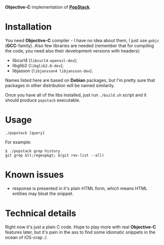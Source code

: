 **Objective-C** implementation of [**PopStack**](https://github.com/rafalwrzeszcz/popstack).

# Installation

You need **Objective-C** compiler - I have no idea about them, I just use `gobjc` (**GCC**-family). Also few libraries
are needed (remember that for compiling the code, you need also their development versions with headers):

- libcurl4 (`libcurl4-openssl-dev`);
- libglib2 (`libglib2.0-dev`);
- libjasson (`libjansson4 libjansson-dev`).

Names listed here are based on **Debian** packages, but I'm pretty sure that packages in other distribution will be
named similarily.

Once you have all of the libs installed, just run `./build.sh` script and it should produce `popstack` executable.

# Usage

```
./popstack [query]
```

For example:

```
$ ./popstack grep history
git grep &lt;regexp&gt; $(git rev-list --all)
```

# Known issues

- response is presented in it's plain HTML form, which means HTML entities may bloat the snippet.

# Technical details

Right now it's just a plain C code. Hope to play more with real **Objective-C** features later, but it's pain in the
ass to find some idiomatic snippets in the ocean of iOS-crap :/.
